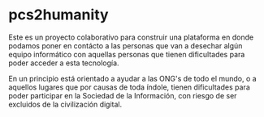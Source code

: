# pcs2humanity
Este es un proyecto colaborativo para construir una plataforma en donde podamos poner en contácto a las personas que van a desechar algún equipo informático con aquellas personas que tienen dificultades para poder acceder a esta tecnología.

En un principio está orientado a ayudar a las ONG's de todo el mundo, o a aquellos lugares que por causas de toda índole, tienen dificultades para poder participar en la Sociedad de la Información, con riesgo de ser excluidos de la civilización digital.
